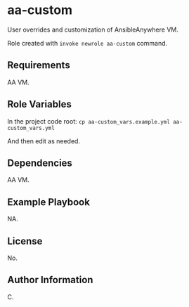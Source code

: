 aa-custom
=========

User overrides and customization of AnsibleAnywhere VM.

Role created with `invoke newrole aa-custom` command.

Requirements
------------

AA VM.

Role Variables
--------------

In the project code root: `cp aa-custom_vars.example.yml aa-custom_vars.yml`

And then edit as needed.

Dependencies
------------

AA VM.

Example Playbook
----------------

NA.

License
-------

No.

Author Information
------------------

C.